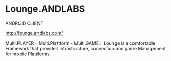  Lounge.ANDLABS
==============
ANDROID CLIENT

http://lounge.andlabs.com/

Multi.PLAYER - Multi.Plattform - Multi.GAME :: Lounge is a comfortable Framework that provides infrastructure, connection and game Management for mobile Plattforms 
